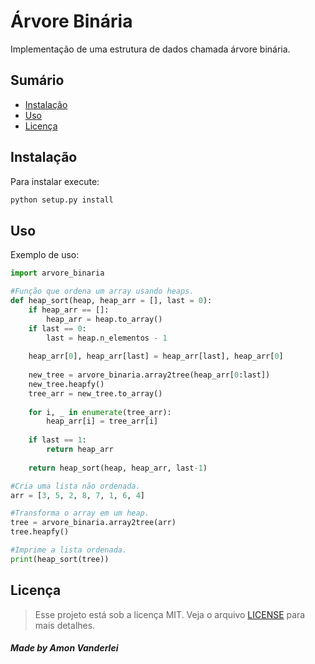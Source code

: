 # Árvore Binária

Implementação de uma estrutura de dados chamada árvore binária.

## Sumário

- [Instalação](#instalação)
- [Uso](#uso)
- [Licença](#licença)

## Instalação

Para instalar execute:

```bash
python setup.py install
```

## Uso

Exemplo de uso:

```python
import arvore_binaria

#Função que ordena um array usando heaps.
def heap_sort(heap, heap_arr = [], last = 0):
    if heap_arr == []:
        heap_arr = heap.to_array()
    if last == 0:
        last = heap.n_elementos - 1
    
    heap_arr[0], heap_arr[last] = heap_arr[last], heap_arr[0]
    
    new_tree = arvore_binaria.array2tree(heap_arr[0:last])
    new_tree.heapfy()
    tree_arr = new_tree.to_array()
    
    for i, _ in enumerate(tree_arr):
        heap_arr[i] = tree_arr[i]
    
    if last == 1:
        return heap_arr
    
    return heap_sort(heap, heap_arr, last-1)

#Cria uma lista não ordenada.
arr = [3, 5, 2, 8, 7, 1, 6, 4]

#Transforma o array em um heap.
tree = arvore_binaria.array2tree(arr)
tree.heapfy()

#Imprime a lista ordenada.
print(heap_sort(tree))
```

## Licença

> Esse projeto está sob a licença MIT. Veja o arquivo [LICENSE](LICENSE) para mais detalhes.

##### Made by Amon Vanderlei
